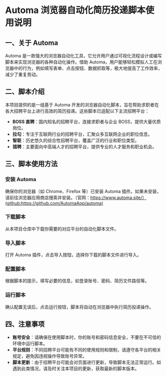 # Automa 浏览器自动化简历投递脚本使用说明

## 一、关于 Automa

Automa 是一款强大的浏览器自动化工具，它允许用户通过可视化流程设计或编写脚本来实现浏览器的各种自动化操作。借助 Automa，用户能够轻松模拟人工在浏览器中的行为，例如填写表单、点击按钮、数据抓取等，极大地提高了工作效率，减少了重复劳动。

## 二、脚本介绍

本项目提供的是一组基于 Automa 开发的浏览器自动化脚本，旨在帮助求职者在各大招聘平台上进行高效的简历投递。这些脚本已适配以下主流招聘平台：

- **BOSS 直聘**：国内知名的招聘平台，连接求职者与企业 BOSS，提供大量优质岗位。
- **拉勾**：专注于互联网行业的招聘平台，汇聚众多互联网企业的职位信息。
- **智联**：历史悠久的综合性招聘平台，覆盖广泛的行业和职位类型。
- **猎聘**：主要面向中高端人才的招聘平台，提供专业的人才服务和职业机会。

## 三、脚本使用方法

### 安装 Automa

确保你的浏览器（如 Chrome、Firefox 等）已安装 Automa 插件。如果未安装，请前往浏览器应用商店搜索并安装。（官网：https://www.automa.site/）(github:https://github.com/AutomaApp/automa)

### 下载脚本

从本项目仓库中下载你需要的对应平台的自动化脚本文件。

### 导入脚本

打开 Automa 插件，点击导入按钮，选择你下载的脚本文件进行导入。

### 配置脚本

根据脚本的提示，填写必要的信息，如登录账号、密码、简历文件路径等。

### 运行脚本

确认配置无误后，点击运行按钮，脚本将自动在浏览器中执行简历投递操作。

## 四、注意事项

- **账号安全**：请确保在使用脚本时，你的账号和密码信息安全，不要在不可信的环境中运行脚本。
- **平台规则**：不同招聘平台可能有不同的使用规则和限制，请遵守各平台的相关规定，避免因违规操作导致账号异常。
- **脚本更新**：由于招聘平台可能会对页面进行更新，导致脚本无法正常运行。如遇到此类情况，请及时关注本项目的更新，获取最新的脚本版本。
